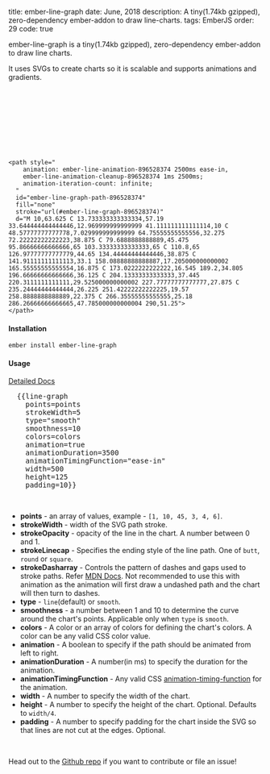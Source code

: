 title: ember-line-graph
date: June, 2018
description: A tiny(1.74kb gzipped), zero-dependency ember-addon to draw line-charts.
tags: EmberJS
order: 29
code: true

ember-line-graph is a tiny(1.74kb gzipped), zero-dependency ember-addon to draw line charts.

It uses SVGs to create charts so it is scalable and supports animations and gradients.

<div>
  <svg width="100%" height="25%" stroke-width="2" style="padding: " viewBox="0 0 300 75">
    <defs>
      <linearGradient id="ember-line-graph-896528374" x1="0%" y1="0%" x2="0%" y2="100%">
          <stop offset="0" stop-color="#EB6B9D"></stop>
          <stop offset="1" stop-color="#EE8C68"></stop>
      </linearGradient>
    </defs>

    <path style="
        animation: ember-line-animation-896528374 2500ms ease-in,
        ember-line-animation-cleanup-896528374 1ms 2500ms;
        animation-iteration-count: infinite;
      "
      id="ember-line-graph-path-896528374"
      fill="none"
      stroke="url(#ember-line-graph-896528374)"
      d="M 10,63.625 C 13.733333333333334,57.19 33.644444444444446,12.969999999999999 41.111111111111114,10 C 48.57777777777778,7.029999999999999 64.75555555555556,32.275 72.22222222222223,38.875 C 79.6888888888889,45.475 95.86666666666666,65 103.33333333333333,65 C 110.8,65 126.97777777777779,44.65 134.44444444444446,38.875 C 141.91111111111113,33.1 158.08888888888887,17.205000000000002 165.55555555555554,16.875 C 173.0222222222222,16.545 189.2,34.805 196.66666666666666,36.125 C 204.13333333333333,37.445 220.3111111111111,29.525000000000002 227.77777777777777,27.875 C 235.24444444444444,26.225 251.42222222222225,19.57 258.8888888888889,22.375 C 266.35555555555555,25.18 286.26666666666665,47.785000000000004 290,51.25">
    </path>
  </svg>

  <style>
    @keyframes ember-line-animation-896528374 {
      0% {
        stroke-dasharray: 370.5884704589844;
        stroke-dashoffset: 370.5884704589844;
      }
      100% {
        stroke-dasharray: 370.5884704589844;
        stroke-dashoffset: 0;
      }
      100% {
        stroke-dashoffset: '';
        stroke-dasharray: '';
      }
    }

    @keyframes ember-line-animation-cleanup-896528374 {
      to {
        stroke-dasharray: '';
        stroke-dashoffset: '';
      }
    }
  </style>
</div>

#### **Installation**

`ember install ember-line-graph`

#### **Usage**

[Detailed Docs](https://astronomersiva.github.io/ember-line-graph/)

<pre>
  {{line-graph
    points=points
    strokeWidth=5
    type="smooth"
    smoothness=10
    colors=colors
    animation=true
    animationDuration=3500
    animationTimingFunction="ease-in"
    width=500
    height=125
    padding=10}}
</pre>

<br>

* **points** - an array of values, example - `[1, 10, 45, 3, 4, 6]`.
* **strokeWidth** - width of the SVG path stroke.
* **strokeOpacity** - opacity of the line in the chart. A number between 0 and 1.
* **strokeLinecap** - Specifies the ending style of the line path. One of `butt`, `round` or `square`.
* **strokeDasharray** - Controls the pattern of dashes and gaps used to stroke paths. Refer [MDN Docs](https://developer.mozilla.org/en-US/docs/Web/SVG/Attribute/stroke-dasharray). Not recommended to use this with animation as the animation will first draw a undashed path and the chart will then turn to dashes.
* **type** - `line`(default) or `smooth`.
* **smoothness** - a number between 1 and 10 to determine the curve around the chart's points. Applicable only when `type` is `smooth`.
* **colors** - A color or an array of colors for defining the chart's colors. A color can be any valid CSS color value.
* **animation** - A boolean to specify if the path should be animated from left to right.
* **animationDuration** - A number(in ms) to specify the duration for the animation.
* **animationTimingFunction** - Any valid CSS [animation-timing-function](https://developer.mozilla.org/en-US/docs/Web/CSS/animation-timing-function) for the animation.
* **width** - A number to specify the width of the chart.
* **height** - A number to specify the height of the chart. Optional. Defaults to `width/4`.
* **padding** - A number to specify padding for the chart inside the SVG so that lines are not cut at the edges. Optional.

<br>

Head out to the [Github repo](https://github.com/astronomersiva/ember-line-graph/) if you want to contribute or file an issue!
